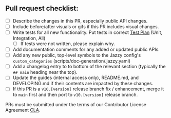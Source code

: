 <!--
Thanks for submitting a pull request!

Please fill out the sections below to complete your submission.

We appreciate your contributions!
-->

<!--
Describe the changes in this PR here.

• If this is a new feature, include a short summary on how to use it.
• If this is a bug fix, explain how your contribution resolves the problem.
• Include before/after visuals or gifs if this PR includes visual changes.
• Add a line with "Fixes: #issue-number" or "Fixes: issue URL" for each publicly-visible issue that is fixed by this PR.
-->

## Pull request checklist:
 - [ ] Describe the changes in this PR, especially public API changes.
 - [ ] Include before/after visuals or gifs if this PR includes visual changes.
    <!--
        | Before | After |
        | ----- | ----- |
        | <img src="" width = 250/> | <img src="" width = 250/> |
        or
        | <video src="" width = 250/> | <video src="" width = 250/> |
    -->
 - [ ] Write tests for all new functionality. Put tests in correct [Test Plan](https://github.com/mapbox/mapbox-maps-ios/tree/main/Tests/TestPlans) (Unit, Integration, All)
   - [ ] If tests were not written, please explain why.
 - [ ] Add documentation comments for any added or updated public APIs.
 - [ ] Add any new public, top-level symbols to the Jazzy config's `custom_categories` (scripts/doc-generation/.jazzy.yaml)
 - [ ] Add a changelog entry to to bottom of the relevant section (typically the `## main` heading near the top).
 - [ ] Update the guides (internal access only), README.md, and DEVELOPING.md if their contents are impacted by these changes.
 - [ ] If this PR is a `v10.[version]` release branch fix / enhancement, merge it to `main` first and then port to `v10.[version]` release branch.

PRs must be submitted under the terms of our Contributor License Agreement [CLA](https://github.com/mapbox/mapbox-maps-ios/blob/main/CONTRIBUTING.md#contributor-license-agreement).
